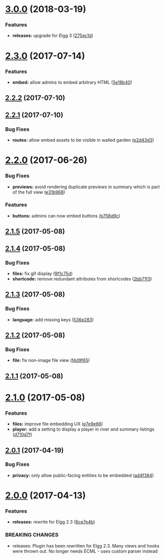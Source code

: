 <a name="3.0.0"></a>
# [3.0.0](https://github.com/hypeJunctionPro/Elgg3-hypeEmbed/compare/2.3.0...3.0.0) (2018-03-19)


### Features

* **releases:** upgrade for Elgg 3 ([275ec1d](https://github.com/hypeJunctionPro/Elgg3-hypeEmbed/commit/275ec1d))



<a name="2.3.0"></a>
# [2.3.0](https://github.com/hypeJunction/hypeEmbed/compare/2.2.2...v2.3.0) (2017-07-14)


### Features

* **embed:** allow admins to embed arbitrary HTML ([5e18b40](https://github.com/hypeJunction/hypeEmbed/commit/5e18b40))



<a name="2.2.2"></a>
## [2.2.2](https://github.com/hypeJunction/hypeEmbed/compare/2.2.1...v2.2.2) (2017-07-10)




<a name="2.2.1"></a>
## [2.2.1](https://github.com/hypeJunction/hypeEmbed/compare/2.2.0...v2.2.1) (2017-07-10)


### Bug Fixes

* **routes:** allow embed assets to be visible in walled garden ([e2d43d3](https://github.com/hypeJunction/hypeEmbed/commit/e2d43d3))



<a name="2.2.0"></a>
# [2.2.0](https://github.com/hypeJunction/hypeEmbed/compare/2.1.5...v2.2.0) (2017-06-26)


### Bug Fixes

* **previews:** avoid rendering duplicate previews in summary which is part of the full view ([e31b968](https://github.com/hypeJunction/hypeEmbed/commit/e31b968))

### Features

* **buttons:** admins can now embed buttons ([b756d9c](https://github.com/hypeJunction/hypeEmbed/commit/b756d9c))



<a name="2.1.5"></a>
## [2.1.5](https://github.com/hypeJunction/hypeEmbed/compare/2.1.4...v2.1.5) (2017-05-08)




<a name="2.1.4"></a>
## [2.1.4](https://github.com/hypeJunction/hypeEmbed/compare/2.1.3...v2.1.4) (2017-05-08)


### Bug Fixes

* **files:** fix gif display ([9f1c75d](https://github.com/hypeJunction/hypeEmbed/commit/9f1c75d))
* **shortcode:** remove redundant attributes from shortcodes ([2bb71f3](https://github.com/hypeJunction/hypeEmbed/commit/2bb71f3))



<a name="2.1.3"></a>
## [2.1.3](https://github.com/hypeJunction/hypeEmbed/compare/2.1.2...v2.1.3) (2017-05-08)


### Bug Fixes

* **language:** add missing keys ([536e283](https://github.com/hypeJunction/hypeEmbed/commit/536e283))



<a name="2.1.2"></a>
## [2.1.2](https://github.com/hypeJunction/hypeEmbed/compare/2.1.1...v2.1.2) (2017-05-08)


### Bug Fixes

* **file:** fix non-image file view ([f4d9f65](https://github.com/hypeJunction/hypeEmbed/commit/f4d9f65))



<a name="2.1.1"></a>
## [2.1.1](https://github.com/hypeJunction/hypeEmbed/compare/2.1.0...v2.1.1) (2017-05-08)




<a name="2.1.0"></a>
# [2.1.0](https://github.com/hypeJunction/hypeEmbed/compare/2.0.1...v2.1.0) (2017-05-08)


### Features

* **files:** improve file embedding UX ([e7e9e66](https://github.com/hypeJunction/hypeEmbed/commit/e7e9e66))
* **player:** add a setting to display a player in river and summary listings ([d710d7f](https://github.com/hypeJunction/hypeEmbed/commit/d710d7f))



<a name="2.0.1"></a>
## [2.0.1](https://github.com/hypeJunction/hypeEmbed/compare/2.0.0...v2.0.1) (2017-04-19)


### Bug Fixes

* **privacy:** only allow public-facing entities to be embedded ([ad4f384](https://github.com/hypeJunction/hypeEmbed/commit/ad4f384))



<a name="2.0.0"></a>
# [2.0.0](https://github.com/hypeJunction/hypeEmbed/compare/1.1.2...v2.0.0) (2017-04-13)


### Features

* **releases:** rewrite for Elgg 2.3 ([6ce7e4b](https://github.com/hypeJunction/hypeEmbed/commit/6ce7e4b))


### BREAKING CHANGES

* releases: Plugin has been rewritten for Elgg 2.3. Many views and hooks were
thrown out. No longer needs ECML - uses custom parser instead



